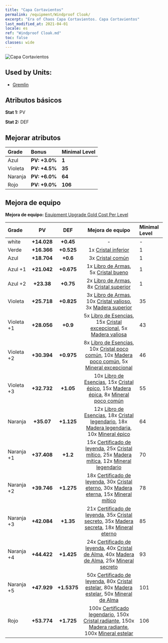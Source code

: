 ```yaml
---
title: "Capa Cortavientos"
permalink: /equipment/Windproof Cloak/
excerpt: "Era of Chaos Capa Cortavientos. Capa Cortavientos"
last_modified_at: 2021-04-01
locale: es
ref: "Windproof Cloak.md"
toc: false
classes: wide
---
```


  ![Capa Cortavientos](/images/e/e_6014.png)

## Used by Units:

* [Gremlin](/es/units/Gremlin/) 


## Atributos básicos
 **Stat 1:** PV

 **Stat 2:** DEF

## Mejorar atributos

  |     Grade    |   Bonus | Minimal Level | 
  |:-------------|:--------|:--------------| 
  | Azul | **PV: +3.0%** | **1** | 
  | Violeta | **PV: +4.5%** | **35** | 
  | Naranja | **PV: +6.0%** | **64** | 
  | Rojo | **PV: +9.0%** | **106** | 


## Mejora de equipo
 **Mejora de equipo:** [Equipment Upgrade Gold Cost Per Level](/equipment/EquipmentUpgradeCostPerLevel/) 

  |          Grade      | PV | DEF | Mejora de equipo | Minimal Level |
  |:--------------------|:---------:|:---------:|:----------------:|:--------------|
  | white | **+14.028** | **+0.45** | - | - |
  | Verde | **+16.366** | **+0.525** | 1x [Cristal inferior](/es/Items/mat_5/) | 1 |
  | Azul | **+18.704** | **+0.6** | 3x [Cristal común](/es/Items/mat_11/) | 1 |
  | Azul +1 | **+21.042** | **+0.675** | 1x [Libro de Armas](/es/Items/mat_18/), 5x [Cristal bueno](/es/Items/mat_17/) | 1 |
  | Azul +2 | **+23.38** | **+0.75** | 2x [Libro de Armas](/es/Items/mat_25/), 8x [Cristal superior](/es/Items/mat_24/) | 1 |
  | Violeta | **+25.718** | **+0.825** | 3x [Libro de Armas](/es/Items/mat_32/), 10x [Cristal valioso](/es/Items/mat_31/), 3x [Madera superior](/es/Items/mat_20/) | 35 |
  | Violeta +1 | **+28.056** | **+0.9** | 5x [Libro de Esencias](/es/Items/mat_39/), 15x [Cristal excepcional](/es/Items/mat_38/), 5x [Madera valiosa](/es/Items/mat_27/) | 43 |
  | Violeta +2 | **+30.394** | **+0.975** | 8x [Libro de Esencias](/es/Items/mat_46/), 10x [Cristal poco común](/es/Items/mat_45/), 10x [Madera poco común](/es/Items/mat_41/), 5x [Mineral excepcional](/es/Items/mat_33/) | 46 |
  | Violeta +3 | **+32.732** | **+1.05** | 10x [Libro de Esencias](/es/Items/mat_53/), 15x [Cristal épico](/es/Items/mat_52/), 15x [Madera épica](/es/Items/mat_48/), 8x [Mineral poco común](/es/Items/mat_40/) | 55 |
  | Naranja | **+35.07** | **+1.125** | 12x [Libro de Esencias](/es/Items/mat_60/), 18x [Cristal legendario](/es/Items/mat_59/), 18x [Madera legendaria](/es/Items/mat_55/), 10x [Mineral épico](/es/Items/mat_47/) | 64 |
  | Naranja +1 | **+37.408** | **+1.2** | 15x [Certificado de leyenda](/es/Items/mat_67/), 25x [Cristal mítico](/es/Items/mat_66/), 25x [Madera mítica](/es/Items/mat_62/), 12x [Mineral legendario](/es/Items/mat_54/) | 70 |
  | Naranja +2 | **+39.746** | **+1.275** | 18x [Certificado de leyenda](/es/Items/mat_74/), 30x [Cristal eterno](/es/Items/mat_73/), 30x [Madera eterna](/es/Items/mat_69/), 15x [Mineral mítico](/es/Items/mat_61/) | 78 |
  | Naranja +3 | **+42.084** | **+1.35** | 21x [Certificado de leyenda](/es/Items/mat_81/), 35x [Cristal secreto](/es/Items/mat_80/), 35x [Madera secreta](/es/Items/mat_76/), 18x [Mineral eterno](/es/Items/mat_68/) | 85 |
  | Naranja +4 | **+44.422** | **+1.425** | 24x [Certificado de leyenda](/es/Items/mat_88/), 40x [Cristal de Alma](/es/Items/mat_87/), 40x [Madera de Alma](/es/Items/mat_83/), 25x [Mineral secreto](/es/Items/mat_75/) | 93 |
  | Naranja +5 | **+47.929** | **+1.5375** | 50x [Certificado de leyenda](/es/Items/mat_95/), 80x [Cristal estelar](/es/Items/mat_94/), 80x [Madera estelar](/es/Items/mat_90/), 50x [Mineral de Alma](/es/Items/mat_82/) | 101 |
  | Rojo | **+53.774** | **+1.725** | 100x [Certificado legendario](/es/Items/mat_102/), 150x [Cristal radiante](/es/Items/mat_101/), 150x [Madera radiante](/es/Items/mat_97/), 100x [Mineral estelar](/es/Items/mat_89/) | 106 |

